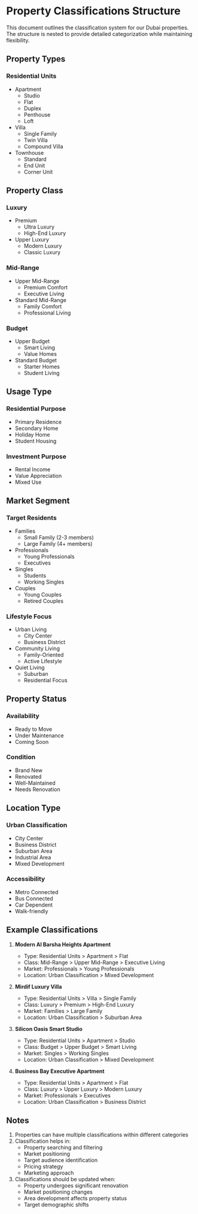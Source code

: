 # Property Classifications Structure

This document outlines the classification system for our Dubai properties. The structure is nested to provide detailed categorization while maintaining flexibility.

## Property Types

### Residential Units
- Apartment
  - Studio
  - Flat
  - Duplex
  - Penthouse
  - Loft
- Villa
  - Single Family
  - Twin Villa
  - Compound Villa
- Townhouse
  - Standard
  - End Unit
  - Corner Unit

## Property Class

### Luxury
- Premium
  - Ultra Luxury
  - High-End Luxury
- Upper Luxury
  - Modern Luxury
  - Classic Luxury

### Mid-Range
- Upper Mid-Range
  - Premium Comfort
  - Executive Living
- Standard Mid-Range
  - Family Comfort
  - Professional Living

### Budget
- Upper Budget
  - Smart Living
  - Value Homes
- Standard Budget
  - Starter Homes
  - Student Living

## Usage Type

### Residential Purpose
- Primary Residence
- Secondary Home
- Holiday Home
- Student Housing

### Investment Purpose
- Rental Income
- Value Appreciation
- Mixed Use

## Market Segment

### Target Residents
- Families
  - Small Family (2-3 members)
  - Large Family (4+ members)
- Professionals
  - Young Professionals
  - Executives
- Singles
  - Students
  - Working Singles
- Couples
  - Young Couples
  - Retired Couples

### Lifestyle Focus
- Urban Living
  - City Center
  - Business District
- Community Living
  - Family-Oriented
  - Active Lifestyle
- Quiet Living
  - Suburban
  - Residential Focus

## Property Status

### Availability
- Ready to Move
- Under Maintenance
- Coming Soon

### Condition
- Brand New
- Renovated
- Well-Maintained
- Needs Renovation

## Location Type

### Urban Classification
- City Center
- Business District
- Suburban Area
- Industrial Area
- Mixed Development

### Accessibility
- Metro Connected
- Bus Connected
- Car Dependent
- Walk-friendly

## Example Classifications

1. **Modern Al Barsha Heights Apartment**
   - Type: Residential Units > Apartment > Flat
   - Class: Mid-Range > Upper Mid-Range > Executive Living
   - Market: Professionals > Young Professionals
   - Location: Urban Classification > Mixed Development

2. **Mirdif Luxury Villa**
   - Type: Residential Units > Villa > Single Family
   - Class: Luxury > Premium > High-End Luxury
   - Market: Families > Large Family
   - Location: Urban Classification > Suburban Area

3. **Silicon Oasis Smart Studio**
   - Type: Residential Units > Apartment > Studio
   - Class: Budget > Upper Budget > Smart Living
   - Market: Singles > Working Singles
   - Location: Urban Classification > Mixed Development

4. **Business Bay Executive Apartment**
   - Type: Residential Units > Apartment > Flat
   - Class: Luxury > Upper Luxury > Modern Luxury
   - Market: Professionals > Executives
   - Location: Urban Classification > Business District

## Notes

1. Properties can have multiple classifications within different categories
2. Classification helps in:
   - Property searching and filtering
   - Market positioning
   - Target audience identification
   - Pricing strategy
   - Marketing approach
3. Classifications should be updated when:
   - Property undergoes significant renovation
   - Market positioning changes
   - Area development affects property status
   - Target demographic shifts
